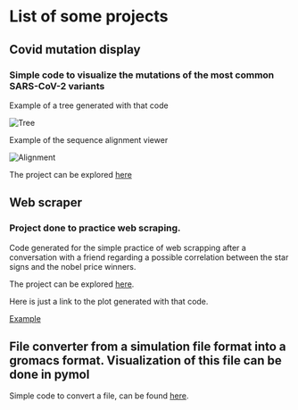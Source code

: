 # List of some projects

## Covid mutation display

### Simple code to visualize the mutations of the most common SARS-CoV-2 variants

Example of a tree generated with that code

![Tree](https://github.com/cuervo88/Ignacio_Portfolio/blob/main/pics/get_tree.PNG)

Example of the sequence alignment viewer

![Alignment](https://github.com/cuervo88/Ignacio_Portfolio/blob/main/pics/view_alignment.PNG)

The project can be explored [here](https://github.com/cuervo88/covid_dna_alignment/)


## Web scraper

### Project done to practice web scraping.

Code generated for the simple practice of web scrapping after a conversation with a friend regarding a possible correlation between the star signs and the nobel price winners.

The project can be explored [here](https://github.com/cuervo88/Scrape_nobel_laureates).

Here is just a link to the plot generated with that code.

[Example](https://cuervo88.github.io/Scrape_nobel_laureates/) 

## File converter from a simulation file format into a gromacs format. Visualization of this file can be done in pymol

Simple code to convert a file, can be found [here](https://github.com/cuervo88/Data_to_gro).
